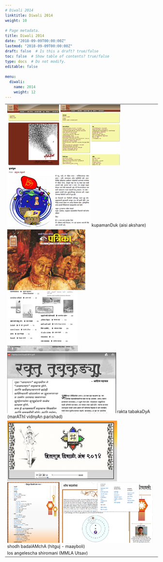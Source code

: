 ```yaml
---
# Diwali 2014
linktitle: Diwali 2014
weight: 10

# Page metadata.
title: Diwali 2014
date: "2018-09-09T00:00:00Z"
lastmod: "2018-09-09T00:00:00Z"
draft: false  # Is this a draft? true/false
toc: false  # Show table of contents? true/false
type: docs  # Do not modify.
editable: false

menu:
  diwali:
    name: 2014
    weight: 12
---
```

<TABLE>
<TR><TD>
<IMG HEIGHT=200 SRC=../images/aisiakshare_2014diwali_cover.png>
<IMG HEIGHT=200 SRC=../images/aisiakshare_2014diwali_contents.png>
<IMG HEIGHT=200 SRC=../images/aisiakshare_2014diwali_title.png>
kupamanDuk (aisi akshare)
</TD></TR><TR><TD>
<IMG HEIGHT=200 SRC=../images/mavipa_2014diwali_cover.png>
<IMG HEIGHT=200 SRC=../images/mavipa_2014diwali_contents.png>
<IMG HEIGHT=200 SRC=../images/mavipa_2014diwali_title.png>
rakta tabakaDyA (marAThI vidnyAn parishad)
</TD></TR><TR><TD>
<IMG HEIGHT=200 SRC=../images/hitguj_2014diwali_cover.png>
<IMG HEIGHT=200 SRC=../images/hitguj_2014diwali_contents.png>
<IMG HEIGHT=200 SRC=../images/hitguj_2014diwali_title.png>
shodh badalAMchA (hitguj - maayboli)
</TD></TR><TR><TD>
los angelescha shiromani (MMLA Utsav)
</TD></TR>
</TABLE>